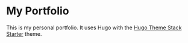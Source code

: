 # My Portfolio

This is my personal portfolio.
It uses Hugo with the [Hugo Theme Stack Starter](https://github.com/CaiJimmy/hugo-theme-stack-starter) theme.

